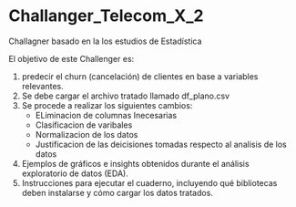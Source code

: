 # Challanger_Telecom_X_2
Challagner basado en la los estudios de Estadística

El objetivo de este Challenger es:

1) predecir el churn (cancelación) de clientes en base a variables relevantes.
2) Se debe cargar el archivo tratado llamado df_plano.csv
3) Se procede a realizar los siguientes cambios:
   - ELiminacion de columnas Inecesarias
   - Clasificacion de varibales
   - Normalizacion de los datos
   - Justificacion de las deicisiones tomadas respecto al analisis de los datos
4) Ejemplos de gráficos e insights obtenidos durante el análisis exploratorio de datos (EDA).
5) Instrucciones para ejecutar el cuaderno, incluyendo qué bibliotecas deben instalarse y cómo cargar los datos tratados.
